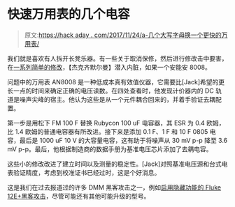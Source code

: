 # 快速万用表的几个电容

> 原文:[https://hack aday . com/2017/11/24/a-几个大写字母换一个更快的万用表/](https://hackaday.com/2017/11/24/a-few-caps-for-a-faster-multimeter/)

我们就是喜欢有人拆开长凳乐器。有一些关于取消保修，然后进行修改击中要害，在[一系列简单的修改](https://www.jackenhack.com/aneng-an8008-modify-for-better-accuracy-faster-readings/)，【杰克齐默尔曼】潜入内脏，如果一个安能安 8008。

问题中的万用表 AN8008 是一种低成本真有效值仪器，它需要比[Jack]希望的更长一点的时间来确定正确的电压读数。在四处查看时，他发现计价器内的 DC 轨道是噪声尖峰的宿主。他认为这些是从一个元件耦合回来的，并着手验证去耦配置。

第一步是用松下 FM 100 F 替换 Rubycon 100 uF 电容器，其 ESR 为 0.4 欧姆，比 1.4 欧姆的普通电容器有所改进。接下来是添加 0.1 F、1 F 和 10 F 0805 电容，最后是 1000 uF 10 V 的大容量电容，这有助于将噪声从 30 mV p-p 降至 3.6 mV p-p。最后，他根据制造商的数据手册为基准电压芯片添加了去耦电容。

这些小的修改改进了建立时间以及测量的稳定性。[Jack]对照基准电压源和台式电表验证精度，考虑到校准证书已经过时，这是个好消息。

这是我们在过去报道过的许多 DMM 黑客攻击之一，例如[启用隐藏功能的 Fluke 12E+黑客攻击](https://hackaday.com/2016/06/07/hacking-a-fluke-multimeter-hertz-so-good/)，尽管可能还有其他可能升级的型号。